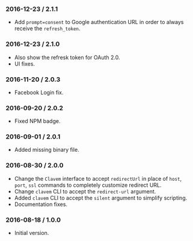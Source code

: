 ### 2016-12-23 / 2.1.1

* Add `prompt=consent` to Google authentication URL in order to always receive the `refresh_token`.

### 2016-12-23 / 2.1.0

* Also show the refresk token for OAuth 2.0.
* UI fixes.

### 2016-11-20 / 2.0.3

* Facebook Login fix.

### 2016-09-20 / 2.0.2

* Fixed NPM badge.

### 2016-09-01 / 2.0.1

* Added missing binary file.

### 2016-08-30 / 2.0.0

* Change the `Clavem` interface to accept `redirectUrl` in place of `host`, `port`, `ssl` commands to completely customize redirect URL.
* Change `clavem` CLI to accept the `redirect-url` argument.
* Added `clavem` CLI to accept the `silent` argument to simplify scripting.
* Documentation fixes.

### 2016-08-18 / 1.0.0

* Initial version.
